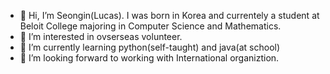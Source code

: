 - 👋 Hi, I’m Seongin(Lucas). I was born in Korea and currentely a student at Beloit College majoring in Computer Science and Mathematics.
- 👀 I’m interested in ovserseas volunteer.
- 🌱 I’m currently learning  python(self-taught) and java(at school)
- 💞️ I’m looking forward to working with International organiztion.
<!---
Lucas-Seongin-Cho/Lucas-Seongin-Cho is a ✨ special ✨ repository because its `README.md` (this file) appears on your GitHub profile.
You can click the Preview link to take a look at your changes.
--->
